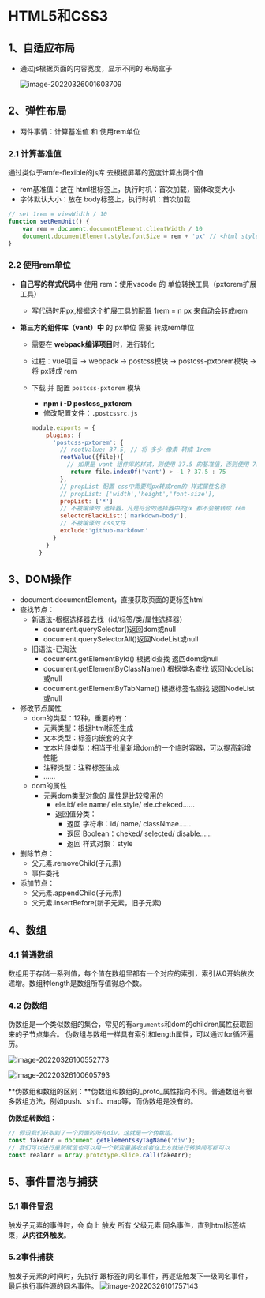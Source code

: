 # HTML5和CSS3

## 1、自适应布局

* 通过js根据页面的内容宽度，显示不同的 布局盒子

  ![image-20220326001603709](C:\Users\ASUS\AppData\Roaming\Typora\typora-user-images\image-20220326001603709.png)

## 2、弹性布局

* 两件事情：计算基准值 和 使用rem单位

### 2.1 计算基准值

通过类似于amfe-flexible的js库 去根据屏幕的宽度计算出两个值

* rem基准值：放在 html根标签上，执行时机：首次加载，窗体改变大小
* 字体默认大小：放在 body标签上，执行时机：首次加载

```js
// set 1rem = viewWidth / 10
function setRemUnit() {
    var rem = document.documentElement.clientWidth / 10
    document.documentElement.style.fontSize = rem + 'px' // <html style="fontSize:16px">
}
```

### 2.2 使用rem单位

- **自己写的样式代码**中 使用 rem：使用vscode 的 单位转换工具（pxtorem扩展工具）

  - 写代码时用px,根据这个扩展工具的配置 1rem = n px 来自动会转成rem

- **第三方的组件库（vant）中** 的 px单位 需要 转成rem单位

  - 需要在 **webpack编译项目**时，进行转化

  - 过程：vue项目 -> webpack -> postcss模块 -> postcss-pxtorem模块 ->将 px转成 rem

  - 下载 并 配置 `postcss-pxtorem` 模块

    - **npm i -D postcss_pxtorem**
    - 修改配置文件：`.postcssrc.js`

    ```js
    module.exports = {
        plugins: {
          'postcss-pxtorem': {
            // rootValue: 37.5, // 将 多少 像素 转成 1rem
            rootValue({file}){
              // 如果是 vant 组件库的样式，则使用 37.5 的基准值，否则使用 75的基准值
               return file.indexOf('vant') > -1 ? 37.5 : 75
            },
            // propList 配置 css中需要将px转成rem的 样式属性名称
            // propList: ['width','height','font-size'],
            propList: ['*']
            // 不被编译的 选择器，凡是符合的选择器中的px 都不会被转成 rem
            selectorBlackList:['markdown-body'],
            // 不被编译的 css文件
            exclude:'github-markdown'
          }
        }
      }
    ```

## 3、DOM操作

* document.documentElement，直接获取页面的更标签html
* 查找节点：
  * 新语法-根据选择器去找（id/标签/类/属性选择器）
    * document.querySelector()返回dom或null
    * document.querySelectorAll()返回NodeList或null
  * 旧语法-已淘汰
    * document.getElementById() 根据id查找 返回dom或null
    * document.getElementByClassName() 根据类名查找 返回NodeList或null
    * document.getElementByTabName() 根据标签名查找 返回NodeList或null
* 修改节点属性
  * dom的类型：12种，重要的有：
    * 元素类型：根据html标签生成
    * 文本类型：标签内嵌套的文字
    * 文本片段类型：相当于批量新增dom的一个临时容器，可以提高新增性能
    * 注释类型：注释标签生成
    * ......
  * dom的属性
    * 元素dom类型对象的 属性是比较常用的
      * ele.id/ ele.name/ ele.style/ ele.chekced......
      * 返回值分类：
        * 返回 字符串：id/ name/ classNmae......
        * 返回 Boolean：cheked/ selected/ disable......
        * 返回 样式对象：style
* 删除节点：
  * 父元素.removeChild(子元素)
  * 事件委托
* 添加节点：
  * 父元素.appendChild(子元素)
  * 父元素.insertBefore(新子元素，旧子元素)

## 4、数组

### 4.1 普通数组

数组用于存储一系列值，每个值在数组里都有一个对应的索引，索引从0开始依次递增。数组种length是数组所存值得总个数。

### 4.2 伪数组

伪数组是一个类似数组的集合，常见的有`arguments`和dom的children属性获取回来的子节点集合。
伪数组与数组一样具有索引和length属性，可以通过for循环遍历。

![image-20220326100552773](C:\Users\ASUS\AppData\Roaming\Typora\typora-user-images\image-20220326100552773.png)

![image-20220326100605793](C:\Users\ASUS\AppData\Roaming\Typora\typora-user-images\image-20220326100605793.png)

**伪数组和数组的区别：**伪数组和数组的&#95;proto&#95;属性指向不同。普通数组有很多数组方法，例如push、shift、map等，而伪数组是没有的。

**伪数组转数组：**

```js
// 假设我们获取到了一个页面的所有div，这就是一个伪数组。
const fakeArr = document.getElementsByTagName('div');
// 我们可以进行重新赋值也可以用一个新变量接收或者在上方就进行转换简写都可以
const realArr = Array.prototype.slice.call(fakeArr);

```

## 5、事件冒泡与捕获

### 5.1 事件冒泡

触发子元素的事件时，会 向上 触发 所有 父级元素 同名事件，直到html标签结束，**从内往外触发**。

### 5.2事件捕获

触发子元素的时间时，先执行 跟标签的同名事件，再逐级触发下一级同名事件，最后执行事件源的同名事件。
![image-20220326101757143](C:\Users\ASUS\AppData\Roaming\Typora\typora-user-images\image-20220326101757143.png)